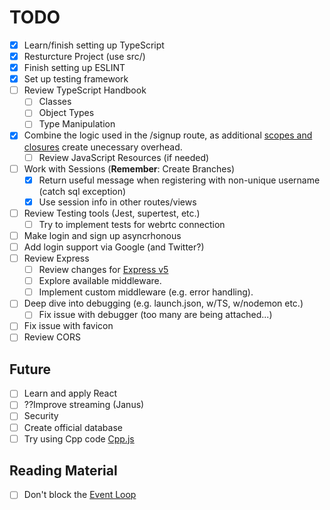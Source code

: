 # TODO
- [x] Learn/finish setting up TypeScript
- [x] Resturcture Project (use src/)
- [x] Finish setting up ESLINT
- [x] Set up testing framework
- [ ] Review TypeScript Handbook
    - [ ] Classes
    - [ ] Object Types
    - [ ] Type Manipulation
- [x] Combine the logic used in the /signup route, as additional [scopes and closures](https://developer.mozilla.org/en-US/docs/Web/JavaScript/Guide/Closures#performance_considerations) create unecessary overhead. 
    - [ ] Review JavaScript Resources (if needed)
- [ ] Work with Sessions (**Remember**: Create Branches)
    - [x] Return useful message when registering with non-unique username (catch sql exception)
    - [x] Use session info in other routes/views
- [ ] Review Testing tools (Jest, supertest, etc.)
    - [ ] Try to implement tests for webrtc connection
- [ ] Make login and sign up asyncrhonous
- [ ] Add login support via Google (and Twitter?)
- [ ] Review Express
    - [ ] Review changes for [Express v5](https://expressjs.com/en/guide/migrating-5.html)
    - [ ] Explore available middleware.
    - [ ] Implement custom middleware (e.g. error handling).
- [ ] Deep dive into debugging (e.g. launch.json, w/TS, w/nodemon etc.)
    - [ ] Fix issue with debugger (too many are being attached...)
- [ ] Fix issue with favicon
- [ ] Review CORS

## Future
- [ ] Learn and apply React
- [ ] ??Improve streaming (Janus)
- [ ] Security
- [ ] Create official database
- [ ] Try using Cpp code [Cpp.js](https://cpp.js.org/docs/guide/features/calling-cpp-from-javascript/)

## Reading Material
- [ ] Don't block the [Event Loop](https://nodejs.org/en/learn/asynchronous-work/dont-block-the-event-loop)
